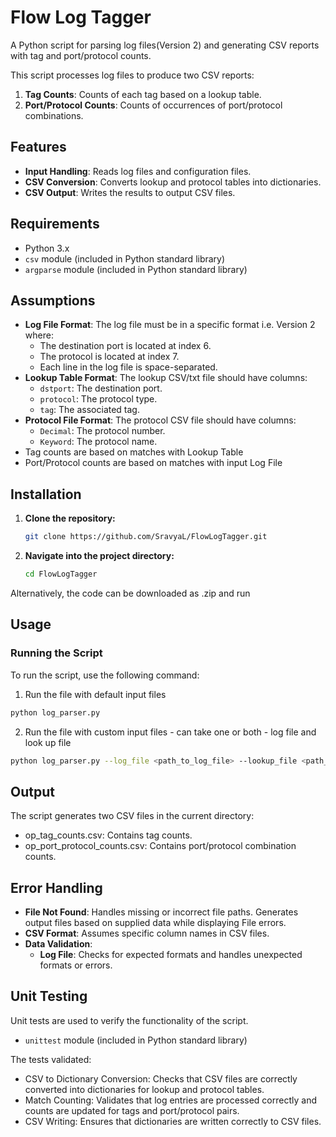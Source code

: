 # Flow Log Tagger

A Python script for parsing log files(Version 2) and generating CSV reports with tag and port/protocol counts.

This script processes log files to produce two CSV reports:
1. **Tag Counts**: Counts of each tag based on a lookup table.
2. **Port/Protocol Counts**: Counts of occurrences of port/protocol combinations.

## Features

- **Input Handling**: Reads log files and configuration files.
- **CSV Conversion**: Converts lookup and protocol tables into dictionaries.
- **CSV Output**: Writes the results to output CSV files.

## Requirements

- Python 3.x
- `csv` module (included in Python standard library)
- `argparse` module (included in Python standard library)

## Assumptions

- **Log File Format**: The log file must be in a specific format i.e. Version 2 where:
  - The destination port is located at index 6.
  - The protocol is located at index 7.
  - Each line in the log file is space-separated.
- **Lookup Table Format**: The lookup CSV/txt file should have columns:
  - `dstport`: The destination port.
  - `protocol`: The protocol type.
  - `tag`: The associated tag.
- **Protocol File Format**: The protocol CSV file should have columns:
  - `Decimal`: The protocol number.
  - `Keyword`: The protocol name.
- Tag counts are based on matches with Lookup Table
- Port/Protocol counts are based on matches with input Log File 

## Installation

1. **Clone the repository:**

    ```bash
   git clone https://github.com/SravyaL/FlowLogTagger.git
    ```

2. **Navigate into the project directory:**

    ```bash
    cd FlowLogTagger
    ```
Alternatively, the code can be downloaded as .zip and run

## Usage

### Running the Script

To run the script, use the following command:

1. Run the file with default input files 

```bash
python log_parser.py
```
2. Run the file with custom input files - can take one or both - log file and look up file 
```bash
python log_parser.py --log_file <path_to_log_file> --lookup_file <path_to_lookup_file>
```

## Output
The script generates two CSV files in the current directory:

- op_tag_counts.csv: Contains tag counts.
- op_port_protocol_counts.csv: Contains port/protocol combination counts.

## Error Handling

- **File Not Found**: Handles missing or incorrect file paths. Generates output files based on supplied data while displaying File errors.
- **CSV Format**: Assumes specific column names in CSV files.
- **Data Validation**:
  - **Log File**: Checks for expected formats and handles unexpected formats or errors.

## Unit Testing
Unit tests are used to verify the functionality of the script.
- `unittest` module (included in Python standard library)
  
The tests validated:
- CSV to Dictionary Conversion: Checks that CSV files are correctly converted into dictionaries for lookup and protocol tables.
- Match Counting: Validates that log entries are processed correctly and counts are updated for tags and port/protocol pairs.
- CSV Writing: Ensures that dictionaries are written correctly to CSV files.

